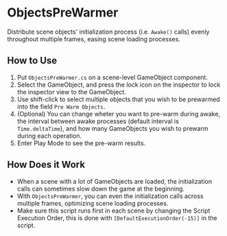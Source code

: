 # ObjectsPreWarmer
Distribute scene objects' initialization process (i.e. `Awake()` calls) evenly throughout multiple frames, easing scene loading processes.
## How to Use
1. Put `ObjectsPreWarmer.cs` on a scene-level GameObject component.
2. Select the GameObject, and press the lock icon on the inspector to lock the inspector view to the GameObject.
3. Use shift-click to select multiple objects that you wish to be prewarmed into the field `Pre Warm Objects`.
4. (Optional) You can change wheter you want to pre-warm during awake, the interval between awake processes (default interval is `Time.deltaTime`), and how many GameObjects you wish to prewarm during each operation.
5. Enter Play Mode to see the pre-warm results.
## How Does it Work
- When a scene with a lot of GameObjects are loaded, the initialization calls can sometimes slow down the game at the beginning.
- With `ObjectsPreWarmer`, you can even the initialization calls across multiple frames, optimizing scene loading processes.
- Make sure this script runs first in each scene by changing the Script Execution Order, this is done with `[DefaultExecutionOrder(-15)]` in the script.
